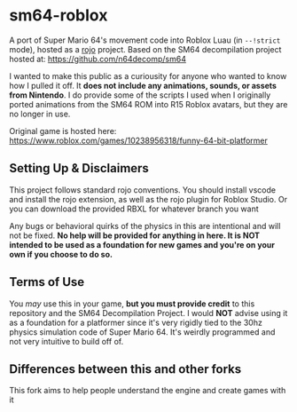 # sm64-roblox

A port of Super Mario 64's movement code into Roblox Luau (in `--!strict` mode), hosted as a [rojo](https://rojo.space) project. Based on the SM64 decompilation project hosted at: https://github.com/n64decomp/sm64

I wanted to make this public as a curiousity for anyone who wanted to know how I pulled it off. It **does not include any animations, sounds, or assets from Nintendo**. I do provide some of the scripts I used when I originally ported animations from the SM64 ROM into R15 Roblox avatars, but they are no longer in use.

Original game is hosted here:<br/>
https://www.roblox.com/games/10238956318/funny-64-bit-platformer

## Setting Up & Disclaimers
This project follows standard rojo conventions. You should install vscode and install the rojo extension, as well as the rojo plugin for Roblox Studio.
Or you can download the provided RBXL for whatever branch you want

Any bugs or behavioral quirks of the physics in this are intentional and will not be fixed. **No help will be provided for anything in here. It is NOT intended to be used as a foundation for new games and you're on your own if you choose to do so.**

## Terms of Use

You *may* use this in your game, **but you must provide credit** to this repository and the SM64 Decompilation Project. I would **NOT** advise using it as a foundation for a platformer since it's very rigidly tied to the 30hz physics simulation code of Super Mario 64. It's weirdly programmed and not very intuitive to build off of.

## Differences between this and other forks
This fork aims to help people understand the engine and create games with it
